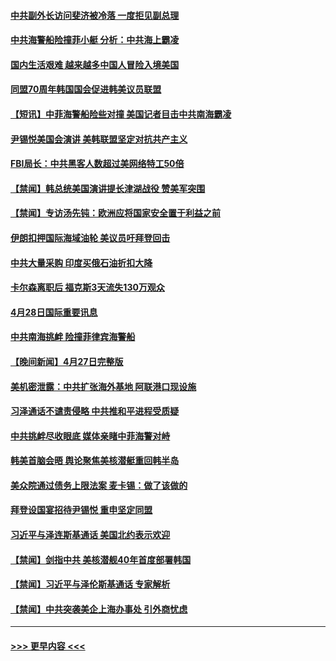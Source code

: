 #### [中共副外长访问斐济被冷落 一度拒见副总理](../pages/prog202/a103701244.md?t=04290643) 
#### [中共海警船险撞菲小艇 分析：中共海上霸凌](../pages/prog202/a103701105.md?t=04290643) 
#### [国内生活艰难 越来越多中国人冒险入境美国](../pages/prog202/a103701103.md?t=04290643) 
#### [同盟70周年韩国国会促进韩美议员联盟](../pages/prog202/a103701107.md?t=04290643) 
#### [【短讯】中菲海警船险些对撞 美国记者目击中共南海霸凌](../pages/prog202/a103701102.md?t=04290643) 
#### [尹锡悦美国会演讲 美韩联盟坚定对抗共产主义](../pages/prog202/a103701108.md?t=04290643) 
#### [FBI局长：中共黑客人数超过美网络特工50倍](../pages/prog202/a103701101.md?t=04290643) 
#### [【禁闻】韩总统美国演讲提长津湖战役 赞美军突围](../pages/prog202/a103701053.md?t=04290643) 
#### [【禁闻】专访汤先钝：欧洲应将国家安全置于利益之前](../pages/prog202/a103701050.md?t=04290643) 
#### [伊朗扣押国际海域油轮 美议员吁拜登回击](../pages/prog202/a103700850.md?t=04290643) 
#### [中共大量采购 印度买俄石油折扣大降](../pages/prog202/a103700847.md?t=04290643) 
#### [卡尔森离职后 福克斯3天流失130万观众](../pages/prog202/a103700842.md?t=04290643) 
#### [4月28日国际重要讯息](../pages/prog202/a103700835.md?t=04290643) 
#### [中共南海挑衅 险撞菲律宾海警船](../pages/prog202/a103700701.md?t=04290643) 
#### [【晚间新闻】4月27日完整版](../pages/prog202/a103700614.md?t=04290643) 
#### [美机密泄露：中共扩张海外基地 阿联港口现设施](../pages/prog202/a103700604.md?t=04290643) 
#### [习泽通话不谴责侵略 中共推和平进程受质疑](../pages/prog202/a103700523.md?t=04290643) 
#### [中共挑衅尽收眼底 媒体亲睹中菲海警对峙](../pages/prog202/a103700528.md?t=04290643) 
#### [韩美首脑会晤 舆论聚焦美核潜艇重回韩半岛](../pages/prog202/a103700460.md?t=04290643) 
#### [美众院通过债务上限法案 麦卡锡：做了该做的](../pages/prog202/a103700335.md?t=04290643) 
#### [拜登设国宴招待尹锡悦 重申坚定同盟](../pages/prog202/a103700333.md?t=04290643) 
#### [习近平与泽连斯基通话 美国北约表示欢迎](../pages/prog202/a103700332.md?t=04290643) 
#### [【禁闻】剑指中共 美核潜舰40年首度部署韩国](../pages/prog202/a103700281.md?t=04290643) 
#### [【禁闻】习近平与泽伦斯基通话 专家解析](../pages/prog202/a103700280.md?t=04290643) 
#### [【禁闻】中共突袭美企上海办事处 引外商忧虑](../pages/prog202/a103700279.md?t=04290643) 

----
#### [ >>> 更早内容 <<< ](../indexes/prog202-earlier.md)
